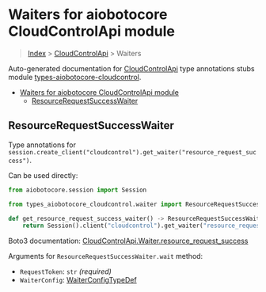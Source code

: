 <a id="waiters-for-aiobotocore-cloudcontrolapi-module"></a>

# Waiters for aiobotocore CloudControlApi module

> [Index](..) > [CloudControlApi](.) > Waiters

Auto-generated documentation for
[CloudControlApi](https://boto3.amazonaws.com/v1/documentation/api/latest/reference/services/cloudcontrol.html#CloudControlApi)
type annotations stubs module
[types-aiobotocore-cloudcontrol](https://pypi.org/project/types-aiobotocore-cloudcontrol/).

- [Waiters for aiobotocore CloudControlApi module](#waiters-for-aiobotocore-cloudcontrolapi-module)
  - [ResourceRequestSuccessWaiter](#resourcerequestsuccesswaiter)

<a id="resourcerequestsuccesswaiter"></a>

## ResourceRequestSuccessWaiter

Type annotations for
`session.create_client("cloudcontrol").get_waiter("resource_request_success")`.

Can be used directly:

```python
from aiobotocore.session import Session

from types_aiobotocore_cloudcontrol.waiter import ResourceRequestSuccessWaiter

def get_resource_request_success_waiter() -> ResourceRequestSuccessWaiter:
    return Session().client("cloudcontrol").get_waiter("resource_request_success")
```

Boto3 documentation:
[CloudControlApi.Waiter.resource_request_success](https://boto3.amazonaws.com/v1/documentation/api/latest/reference/services/cloudcontrol.html#CloudControlApi.Waiter.ResourceRequestSuccess)

Arguments for `ResourceRequestSuccessWaiter.wait` method:

- `RequestToken`: `str` *(required)*
- `WaiterConfig`: [WaiterConfigTypeDef](./type_defs.md#waiterconfigtypedef)

